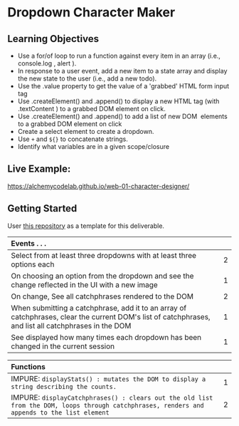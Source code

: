 # Dropdown Character Maker

## Learning Objectives

- Use a for/of loop to run a function against every item in an array (i.e., console.log , alert ).
- In response to a user event, add a new item to a state array and display the new state to the user (i.e., add a new todo).
- Use the .value property to get the value of a 'grabbed' HTML form input tag
- Use .createElement() and .append() to display a new HTML tag (with .textContent ) to a grabbed DOM element on click.
- Use .createElement() and .append() to add a list of new DOM  elements to a grabbed DOM element on click
- Create a select element to create a dropdown.
- Use `+` and `${}` to concatenate strings.
- Identify what variables are in a given scope/closure

## Live Example:

https://alchemycodelab.github.io/web-01-character-designer/

## Getting Started

User [this repository](https://github.com/alchemycodelab/half-baked-web-01-character-designer) as a template for this deliverable.

| Events . . .                                                                                                                                          |     |
| :---------------------------------------------------------------------------------------------------------------------------------------------------- | --: |
| Select from at least three dropdowns with at least three options each                                                                                 |   2 |
| On choosing an option from the dropdown and see the change reflected in the UI with a new image                                                       |   1 |
| On change, See all catchphrases rendered to the DOM                                                                                                   |   2 |
| When submitting a catchphrase, add it to an array of catchphrases, clear the current DOM's list of catchphrases, and list all catchphrases in the DOM |   1 |
| See displayed how many times each dropdown has been changed in the current session                                                                    |   1 |

| Functions                                                                                                                                                                                |     |
| :--------------------------------------------------------------------------------------------------------------------------------------------------------------------------------------- | --: |
| IMPURE: `displayStats() : mutates the DOM to display a string describing the counts.` |   1 |
| IMPURE: `displayCatchphrases() : clears out the old list from the DOM, loops through catchphrases, renders and appends to the list element`                                                                                                                                                          |   2 |

<!-- Plan for Half Baked - features to work on/ fix -->
<!-- 1. when selecting an item from the dropdown in the head category, a head picture displays on the side -->
<!-- button element + event listener to change the images that are displayed -->
<!-- 2. repeat for the middle and bottom by writing a function for all three -->

<!-- 3. display how many times each feature was changed -->
<!-- each button click should also change the sting with the values of each changing in the correct increments -->

<!-- 4. when submitting a catchphrase, display all catchphrases that were entered -->
<!-- the new thing we learned today on creating new p tags in JS to add items into an existing array then clearing the existing DOM element to display the new one with the new items added. -->